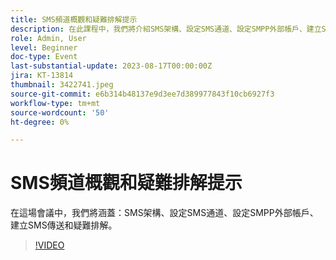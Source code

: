 ```yaml
---
title: SMS頻道概觀和疑難排解提示
description: 在此課程中，我們將介紹SMS架構、設定SMS通道、設定SMPP外部帳戶、建立SMS傳送和疑難排解。
role: Admin, User
level: Beginner
doc-type: Event
last-substantial-update: 2023-08-17T00:00:00Z
jira: KT-13814
thumbnail: 3422741.jpeg
source-git-commit: e6b314b48137e9d3ee7d389977843f10cb6927f3
workflow-type: tm+mt
source-wordcount: '50'
ht-degree: 0%

---
```


# SMS頻道概觀和疑難排解提示

在這場會議中，我們將涵蓋：SMS架構、設定SMS通道、設定SMPP外部帳戶、建立SMS傳送和疑難排解。

>[!VIDEO](https://video.tv.adobe.com/v/3422741/?learn=on)
